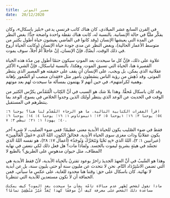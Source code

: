 ```yaml
---
title:  مصير الموتى
date:  20/12/2020
---
```


في القرن السابع عشر الميلادي، كان هناك كاتب فرنسي يدعى «بليز باسكال»، وكان يفكِّر مليًّا في حالة الإنسانية. بالنسبة له، كانت هناك نقطة واحدة واضحة جدًّا: بغض النظر عن المدة التي يعيشها الإنسان (وقد كانوا في الماضي يعيشون حياة أطول بكثير من متوسط الأعمار الحالية)، وبغض النظر عن مدى جودة حياة الإنسان (وكانت الحياة أروع في ذلك الوقت، أيضًا)، فإنّ الإنسان، إنْ عاجلاً أَمْ آجلاً، سوف يموت.

علاوة على ذلك، فإنَّ كل ما سيحدث بعد الموتِ سيكون حتمًا أطول مِن مدّة هذه الحياة القصيرة هنا، الحياة التي تسبق الموت. وهكذا، بالنسبة لباسكال، فإنَّ الشيء الأكثر عقلانية الذي يمكن، بل ويجب، على الإنسان أن يقف على حقيقته هو المصير الذي ينتظر الموتى. وقد دُهِش من رؤية الناس ينشغلون بأمور مثل «فقدان منصب أو الشّعور بإهانة وهمية لكرامتهم»، في حين أنهم لا يهتمون بمسألة ما سيحدث لهم بعد موتهم.

وقد كان باسكال مُحقًّا. وهذا بلا شك هو السبب في أنَّ الكِتَاب الْمُقَدَّس يكرِّس الكثير من الوقت في الحديث عن الوعد الذي ينتظر أولئك الذين وجدوا الخلاص في يسوع، الوعد بما ينتظرهم في المستقبل.

`اقرأ الفقرات الكتابية التالية. ما هو الرجاء المُقدّم لنا هنا؟ يوحنا ٦: ٥٤؛ يوحنا ٣: ١٦؛ ١يوحنا ٥: ١٣؛ ١تيموثاوس ١: ١٦؛ يوحنا ٤: ١٤؛ يوحنا ٦: ٤٠؛ يهوذا ١: ٢١؛ تيطس ٣: ٧.`

فقط في ضوء الصّليب يكون للحياة الأبدية معنى عظيمًا؛ ففي ضوء الصليب، لا شيء آخر يكون عقلانيًا وذات مغزى سوى الحياة الأبدية. فخالقُ الكونِ، اللهُ الذي «عَمِلَ الْعَالَمِينَ» (عبرانيين ١: ٢)، اللهُ الذي «بِهِ نَحْيَا وَنَتَحَرَّكُ وَنُوجَدُ» (أعمال ١٧: ٢٨)، هو نفسه اللهُ الذي تجسَّد في هيئةٍ بشريةٍ ليموت بالجسد. ولماذا مات؟ هل فعل ذلك لكي نتعفن في نهاية المطاف، مثل حيوان مدهوسٍ على الطريق؟ بالطبع لا!

وهذا هو السَّببُ في أنَّ العهدَ الجديدَ زاخرٌ بوعود تقترنُ بالحياة الأبدية، لأنّ فقط الأبدية هي التي تضمن الاسْتِرْدَاد التّام. نحن لا نتحدث عن مليون سنة أو حتى بليون سنة، بل عن أبدية لا نهائية. كان باسكال على حق: وقتنا هنا محدود للغاية، على عكس ما سيأتي. فمن الحماقة أن لا نكون مستعدين للأبدية التي تنتظرنا.

`ماذا تقول لشخص يُظهر عدم مبالاة تامّة بشأن ما سيحدث بعد الموت؟ كيف يمكنك مساعدة ذلك الشخص على معرفة كيف أنَّ موقفًا كهذا يُعَدُّ غَيْرُ مَنْطِقِيّ تمامًا؟`